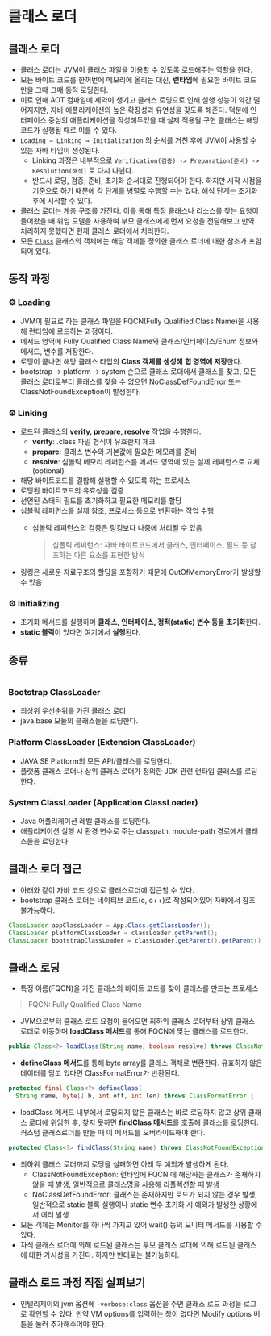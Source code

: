 # 클래스 로더

## 클래스 로더

* 클래스 로더는 JVM이 클래스 파일을 이용할 수 있도록 로드해주는 역할을 한다.
* 모든 바이트 코드를 한꺼번에 메모리에 올리는 대신, **런타임**에 필요한 바이트 코드만을 그때 그때 동적 로딩한다.
* 이로 인해 AOT 컴파일에 제약이 생기고 클래스 로딩으로 인해 실행 성능이 약간 떨어지지만, 자바 애플리케이션의 높은 확장성과 유연성을 갖도록 해준다. 덕분에 인터페이스 중심의 애플리케이션을 작성해두었을 때 실제 적용될 구현 클래스는 해당 코드가 실행될 때로 미룰 수 있다.&#x20;
* `Loading → Linking → Initialization` 의 순서를 거친 후에 JVM이 사용할 수 있는 자바 타입이 생성된다.
  * Linking 과정은 내부적으로 `Verification(검증) -> Preparation(준비) -> Resolution(해석)` 로 다시 나뉜다.
  * 반드시 로딩, 검증, 준비, 초기화 순서대로 진행되어야 한다. 하지만 시작 시점을 기준으로 하기 때문에 각 단계를 병렬로 수행할 수는 있다. 해석 단계는 초기화 후에 시작할 수 있다.&#x20;
* 클래스 로더는 계층 구조를 가진다. 이를 통해 특정 클래스나 리소스를 찾는 요청이 들어왔을 때 위임 모델을 사용하여 부모 클래스에게 먼저 요청을 전달해보고 만약 처리하지 못했다면 현재 클래스 로더에서 처리한다.
* 모든 [`Class`](https://cr.openjdk.org/~mr/jigsaw/spec/api/java/lang/Class.html) 클래스의 객체에는 해당 객체를 정의한 클래스 로더에 대한 참조가 포함되어 있다.

## 동작 과정

### ⚙️ Loading&#x20;

* JVM이 필요로 하는 클래스 파일을 FQCN(Fully Qualified Class Name)을 사용해 런타임에 로드하는 과정이다.
* 메서드 영역에 Fully Qualified Class Name와 클래스/인터페이스/Enum 정보와 메서드, 변수를 저장한다.
* 로딩이 끝나면 해당 클래스 타입의 **Class 객체를 생성해** **힙 영역에 저장**한다.
* bootstrap -> platform -> system 순으로 클래스 로더에서 클래스를 찾고, 모든 클래스 로더로부터 클래스를 찾을 수 없으면 NoClassDefFoundError 또는 ClassNotFoundException이 발생한다.

### ⚙️ Linking

* 로드된 클래스의 **verify, prepare, resolve** 작업을 수행한다.
  * **verify**: .class 파일 형식이 유효한지 체크
  * **prepare**: 클래스 변수와 기본값에 필요한 메모리를 준비
  * **resolve**: 심볼릭 메모리 레퍼런스를 메서드 영역에 있는 실제 레퍼런스로 교체 (optional)
* 해당 바이트코드를 결합해 실행할 수 있도록 하는 프로세스
* 로딩된 바이트코드의 유효성을 검증
* 선언된 스태틱 필드를 초기화하고 필요한 메모리를 할당
* 심볼릭 레퍼런스를 실제 참조, 프로세스 등으로 변환하는 작업 수행
  *   심볼릭 레퍼런스의 검증은 링킹보다 나중에 처리될 수 있음

      > 심폴릭 레퍼런스: 자바 바이트코드에서 클래스, 인터페이스, 필드 등 참조하는 다른 요소를 표현한 방식
* 링킹은 새로운 자료구조의 할당을 포함하기 때문에 OutOfMemoryError가 발생할 수 있음

### ⚙️ Initializing

* 초기화 메서드를 실행하며 **클래스, 인터페이스, 정적(static) 변수 등을 초기화**한다.
* **static 블럭**이 있다면 여기에서 **실행**된다.

## 종류

<figure><img src="../../../.gitbook/assets/image (8) (1) (1) (1).png" alt=""><figcaption></figcaption></figure>

### Bootstrap ClassLoader

* 최상위 우선순위를 가진 클래스 로더
* java.base 모듈의 클래스들을 로딩한다.

### Platform ClassLoader (Extension ClassLoader)

* JAVA SE Platform의 모든 API/클래스를 로딩한다.
* 플랫폼 클래스 로더나 상위 클래스 로더가 정의한 JDK 관련 런타임 클래스를 로딩한다.

### System ClassLoader (Application ClassLoader)

* Java 어플리케이션 레벨 클래스를 로딩한다.
* 애플리케이션 실행 시 환경 변수로 주는 classpath, module-path 경로에서 클래스들을 로딩한다.

## 클래스 로더 접근

* 아래와 같이 자바 코드 상으로 클래스로더에 접근할 수 있다.
* bootstrap 클래스 로더는 네이티브 코드(c, c++)로 작성되어있어 자바에서 참조 불가능하다.

```java
ClassLoader appClassLoader = App.Class.getClassLoader();
ClassLoader platformClassLoader = classLoader.getParent();
ClassLoader bootstrapClassLoader = classLoader.getParent().getParent(); //null
```

## 클래스 로딩

* 특정 이름(FQCN)을 가진 클래스의 바이트 코드를 찾아 클래스를 만드는 프로세스

> FQCN: Fully Qualified Class Name

* JVM으로부터 클래스 로드 요청이 들어오면 최하위 클래스 로더부터 상위 클래스 로더로 이동하며 **loadClass 메서드**를 통해 FQCN에 맞는 클래스를 로드한다.

```java
public Class<?> loadClass(String name, boolean resolve) throws ClassNotFoundException {
```

* **defineClass 메서드**를 통해 byte array를 클래스 객체로 변환한다. 유효하지 않은 데이터를 담고 있다면 ClassFormatError가 반환된다.

```java
protected final Class<?> defineClass(
  String name, byte[] b, int off, int len) throws ClassFormatError {
```

* loadClass 메서드 내부에서 로딩되지 않은 클래스는 바로 로딩하지 않고 상위 클래스 로더에 위임한 후, 찾지 못하면 **findClass 메서드**를 호출해 클래스를 로딩한다. 커스텀 클래스로더를 만들 때 이 메서드를 오버라이드해야 한다.

```java
protected Class<?> findClass(String name) throws ClassNotFoundException {
```

* 최하위 클래스 로더까지 로딩을 실패하면 아래 두 예외가 발생하게 된다.
  * ClassNotFoundException: 런타임에 FQCN 에 해당하는 클래스가 존재하지 않을 때 발생, 일반적으로 클래스명을 사용해 리플렉션할 때 발생
  * NoClassDefFoundError: 클래스는 존재하지만 로드가 되지 않는 경우 발생, 일반적으로 static 블록 실행이나 static 변수 초기화 시 예외가 발생한 상황에서 에러 발생
* 모든 객체는 Monitor를 하나씩 가지고 있어 wait() 등의 모니터 메서드를 사용할 수 있다.
* 자식 클래스 로더에 의해 로드된 클래스는 부모 클래스 로더에 의해 로드된 클래스에 대한 가시성을 가진다. 하지만 반대로는 불가능하다.

## 클래스 로드 과정 직접 살펴보기

* 인텔리제이의 jvm 옵션에 `-verbose:class` 옵션을 주면 클래스 로드 과정을 로그로 확인할 수 있다. 만약 VM options를 입력하는 창이 없다면 Modify options 버튼을 눌러 추가해주어야 한다.

<figure><img src="../../../.gitbook/assets/image (131).png" alt=""><figcaption></figcaption></figure>

<figure><img src="../../../.gitbook/assets/image (132).png" alt=""><figcaption></figcaption></figure>
